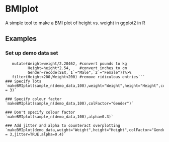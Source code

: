 # BMIplot
A simple tool to make a BMI plot of height vs. weight in ggplot2 in R

## Examples
 
### Set up demo data set
```demo_data=read.csv("http://people.ucsc.edu/~cdobkin/NHIS%202007%20data.csv")%>%
   mutate(Weight=weight/2.20462, #convert pounds to kg
          Height=height*2.54,    #convert inches to cm
          Gender=recode(SEX,`1`="Male",`2`="Female"))%>%
   filter(Height<200,Weight<200) #remove ridiculous entries```
### Specify lots
`makeBMIplot(sample_n(demo_data,100),weight="Weight",height="Height",colFactor="Gender",aspect_ratio = 3)`

### Specify colour factor
`makeBMIplot(sample_n(demo_data,100),colFactor="Gender")`

### Don't specify colour factor
`makeBMIplot(sample_n(demo_data,100),alpha=0.3)`

### Add jitter and alpha to counteract overplotting
`makeBMIplot(demo_data,weight="Weight",height="Height",colFactor="Gender",aspect_ratio = 3,jitter=TRUE,alpha=0.4)` 
